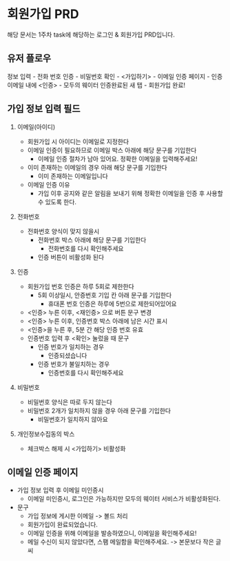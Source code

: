 # 회원가입 PRD
해당 문서는 1주차 task에 해당하는 로그인 & 회원가입 PRD입니다.


## 유저 플로우
정보 입력 - 전화 번호 인증 - 비밀번호 확인 - <가입하기> - 이메일 인증 페이지 - 인증 이메일 내에 <인증> - 모두의 웨이터 인증완료된 새 탭 - 회원가입 완료!

## 가입 정보 입력 필드
1. 이메일(아이디)
   - 회원가입 시 아이디는 이메일로 지정한다
   - 이메일 인증이 필요하므로 이메일 박스 아래에 해당 문구를 기입한다
     - 이메일 인증 절차가 남아 있어요. 정확한 이메일을 입력해주세요!
   - 이미 존재하는 이메일의 경우 아래 해당 문구를 기입한다
     - 이미 존재하는 이메일입니다
   - 이메일 인증 이유 
     - 가입 이후 공지와 같은 알림을 보내기 위해 정확한 이메일을 인증 후 사용할 수 있도록 한다.

2. 전화번호
   - 전화번호 양식이 맞지 않을시
     - 전화번호 박스 아래에 해당 문구를 기입한다
       - 전화번호를 다시 확인해주세요
     - 인증 버튼이 비활성화 된다

3. 인증
   - 회원가입 번호 인증은 하루 5회로 제한한다
     - 5회 이상일시, 안증번호 기입 칸 아래 문구를 기입한다
       - 휴대폰 번호 인증은 하루에 5번으로 제한되어있어요
   - <인증> 누른 이후, <재인증> 으로 버튼 문구 변경
   - <인증> 누른 이후, 인증번호 박스 아래에 남은 시간 표시
   - <인증>을 누른 후, 5분 간 해당 인증 번호 유효
   - 인증번호 입력 후 <확인> 눌렀을 때 문구
     - 인증 번호가 일치하는 경우
       - 인증되셨습니다
     - 인증 번호가 불일치하는 경우
       - 인증번호를 다시 확인해주세요

4. 비밀번호
   - 비밀번호 양식은 따로 두지 않는다
   - 비밀번호 2개가 일치하지 않을 경우 아래 문구를 기입한다
     - 비밀번호가 일치하지 않아요

5. 개인정보수집동의 박스
   - 체크박스 해제 시 <가입하기> 비활성화

## 이메일 인증 페이지
- 가입 정보 입력 후 이메일 미인증시
  - 이메일 미인증시, 로그인은 가능하지만 모두의 웨이터 서비스가 비활성화된다.
- 문구
  - 가입 정보에 게시한 이메일 -> 볼드 처리
  - 회원가입이 완료되었습니다.
  - 이메일 인증을 위해 이메일을 발송하였으니, 이메일을 확인해주세요!
  - 메일 수신이 되지 않았다면, 스팸 메일함을 확인해주세요. -> 본문보다 작은 글씨